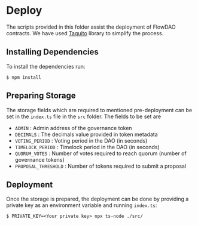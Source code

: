 # Deploy

The scripts provided in this folder assist the deployment of FlowDAO contracts. We have used [Taquito](https://tezostaquito.io/) library to simplify the process.

## Installing Dependencies

To install the dependencies run:

```
$ npm install
```

## Preparing Storage

The storage fields which are required to mentioned pre-deployment can be set in the `index.ts` file in the `src` folder. The fields to be set are

- `ADMIN` : Admin address of the governance token
- `DECIMALS` : The decimals value provided in token metadata
- `VOTING_PERIOD` : Voting period in the DAO (in seconds)
- `TIMELOCK_PERIOD` : Timelock period in the DAO (in seconds)
- `QUORUM_VOTES` : Number of votes required to reach quorum (number of governance tokens)
- `PROPOSAL_THRESHOLD` : Number of tokens required to submit a proposal

## Deployment

Once the storage is prepared, the deployment can be done by providing a private key as an environment variable and running `index.ts`:

```
$ PRIVATE_KEY=<Your private key> npx ts-node ./src/
```
